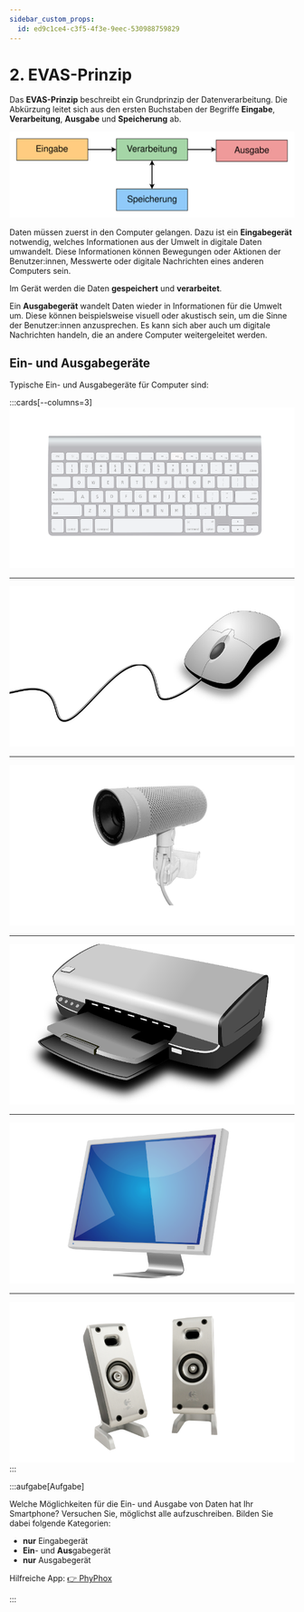 ```yaml
---
sidebar_custom_props:
  id: ed9c1ce4-c3f5-4f3e-9eec-530988759829
---
```


# 2. EVAS-Prinzip

Das **EVAS-Prinzip** beschreibt ein Grundprinzip der Datenverarbeitung. Die Abkürzung leitet sich aus den ersten Buchstaben der Begriffe **Eingabe**, **Verarbeitung**, **Ausgabe** und **Speicherung** ab.

![](images/02-evas.svg)

Daten müssen zuerst in den Computer gelangen. Dazu ist ein **Eingabegerät** notwendig, welches Informationen aus der Umwelt in digitale Daten umwandelt. Diese Informationen können Bewegungen oder Aktionen der Benutzer:innen, Messwerte oder digitale Nachrichten eines anderen Computers sein.

Im Gerät werden die Daten **gespeichert** und **verarbeitet**.

Ein **Ausgabegerät** wandelt Daten wieder in Informationen für die Umwelt um. Diese können beispielsweise visuell oder akustisch sein, um die Sinne der Benutzer:innen anzusprechen. Es kann sich aber auch um digitale Nachrichten handeln, die an andere Computer weitergeleitet werden.

## Ein- und Ausgabegeräte

Typische Ein- und Ausgabegeräte für Computer sind:

:::cards[--columns=3]
![Tastatur](images/02-keyboard.png)
***
![Maus](images/02-mouse.png)
***
![Webcam](images/02-webcam.png)
***
![Drucker](images/02-printer.png)
***
![Bildschirm](images/02-monitor.png)
***
![Lautsprecher](images/02-speakers.png)
:::

:::aufgabe[Aufgabe]
<Answer type="state" webKey="46975da2-0cd3-4aa1-96f1-8e29628a2127" />

Welche Möglichkeiten für die Ein- und Ausgabe von Daten hat Ihr Smartphone? Versuchen Sie, möglichst alle aufzuschreiben. Bilden Sie dabei folgende Kategorien:

- **nur** Eingabegerät
- **Ein**- und **Aus**gabegerät
- **nur** Ausgabegerät

Hilfreiche App: [👉 PhyPhox](https://phyphox.org/)

<Answer type="text" webKey="ddb7899f-aa03-4095-aa29-b5f053d46b14" />
:::
